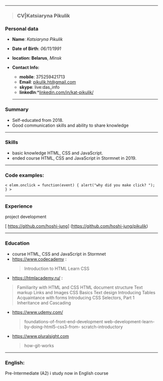 ----
>### CV|Katsiaryna Pikulik

### Personal data

* **Name**:  *Katsiaryna Pikulik*
*  **Date of Birth**: *06/11/1991*
*  **location: Belarus**, *Minsk*
*   **Contact Info:**
     * **mobile**: 375259421713
     * **Email**: pikulik.ht@gmail.com
     * **skype**: live:das_info
     * **linkedln**:*[linkedin.com/in/kat-pikulik/](http://https://www.linkedin.com/in/kat-pikulik/ "linkedin.com/in/kat-pikulik/")

    ------------

### Summary 
* Self-educated from 2018.
* Good communication skills and ability to share knowledge 

------------

### Skills
* basic knowledge HTML, CSS and JavaScript. 
* ended course HTML, CSS and JavaScript in Stormnet in 2019.

------------

### Code examples: 

`< elem.onclick = function(event) {
alert("why did you make click? ");
} >`

------------



### Experience 
project development

[ https://github.com/hoshi-jung]
(https://github.com/hoshi-jung/pikulik)

------------

### Education
* course HTML, CSS and JavaScript in Stormnet
* https://www.codecademy : 
   >Introduction to HTML
    Learn CSS
* https://htmlacademy.ru/ : 
> Familiarity with HTML and CSS
   HTML document structure
   Text markup
   Links and Images
   CSS Basics
   Text design
   Introducing Tables
   Acquaintance with forms
   Introducing CSS
   Selectors, Part 1
   Inheritance and Cascading
   
* https://www.udemy.com/ 
    >foundations-of-front-end-development
   web-development-learn-by-doing-html5-css3-from- 
   scratch-introductory
   
* https://www.pluralsight.com
   > how-git-works

------------
 ### English:
 Pre-Intermediate (A2)
i study now in English course





